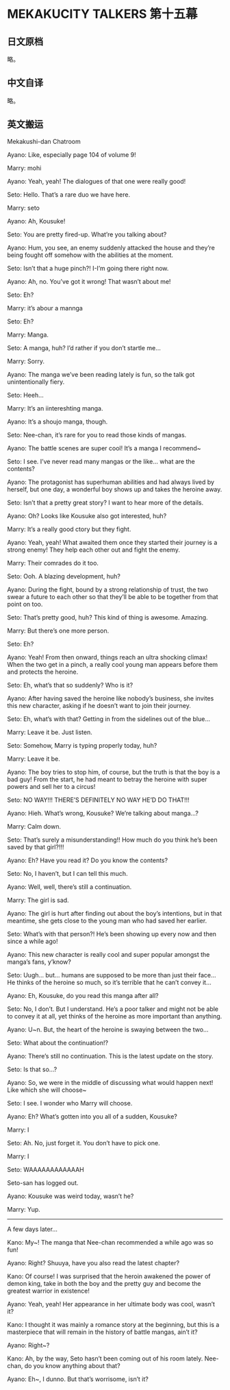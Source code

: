 # MEKAKUCITY TALKERS 第十五幕

## 日文原档

略。

## 中文自译

略。

## 英文搬运

Mekakushi-dan Chatroom

Ayano: Like, especially page 104 of volume 9!

Marry: mohi

Ayano: Yeah, yeah! The dialogues of that one were really good!

Seto: Hello. That’s a rare duo we have here.

Marry: seto

Ayano: Ah, Kousuke!

Seto: You are pretty fired-up. What’re you talking about?

Ayano: Hum, you see, an enemy suddenly attacked the house and they’re being fought off somehow with the abilities at the moment.

Seto: Isn’t that a huge pinch?! I-I’m going there right now.

Ayano: Ah, no. You’ve got it wrong! That wasn’t about me!

Seto: Eh?

Marry: it’s abour a mannga

Seto: Eh?

Marry: Manga.

Seto: A manga, huh? I’d rather if you don’t startle me…

Marry: Sorry.

Ayano: The manga we’ve been reading lately is fun, so the talk got unintentionally fiery.

Seto: Heeh…

Marry: It’s an iintereshting manga.

Ayano: It’s a shoujo manga, though.

Seto: Nee-chan, it’s rare for you to read those kinds of mangas.

Ayano: The battle scenes are super cool! It’s a manga I recommend~

Seto: I see. I’ve never read many mangas or the like… what are the contents?

Ayano: The protagonist has superhuman abilities and had always lived by herself, but one day, a wonderful boy shows up and takes the heroine away.

Seto: Isn’t that a pretty great story? I want to hear more of the details.

Ayano: Oh? Looks like Kousuke also got interested, huh?

Marry: It’s a really good ctory but they fight.

Ayano: Yeah, yeah! What awaited them once they started their journey is a strong enemy! They help each other out and fight the enemy.

Marry: Their comrades do it too.

Seto: Ooh. A blazing development, huh?

Ayano: During the fight, bound by a strong relationship of trust, the two swear a future to each other so that they’ll be able to be together from that point on too.

Seto: That’s pretty good, huh? This kind of thing is awesome. Amazing.

Marry: But there’s one more person.

Seto: Eh?

Ayano: Yeah! From then onward, things reach an ultra shocking climax! When the two get in a pinch, a really cool young man appears before them and protects the heroine.

Seto: Eh, what’s that so suddenly? Who is it?

Ayano: After having saved the heroine like nobody’s business, she invites this new character, asking if he doesn’t want to join their journey.

Seto: Eh, what’s with that? Getting in from the sidelines out of the blue…

Marry: Leave it be. Just listen.

Seto: Somehow, Marry is typing properly today, huh?

Marry: Leave it be.

Ayano: The boy tries to stop him, of course, but the truth is that the boy is a bad guy! From the start, he had meant to betray the heroine with super powers and sell her to a circus!

Seto: NO WAY!!! THERE’S DEFINITELY NO WAY HE’D DO THAT!!!

Ayano: Hieh. What’s wrong, Kousuke? We’re talking about manga…?

Marry: Calm down.

Seto: That’s surely a misunderstanding!! How much do you think he’s been saved by that girl?!!!

Ayano: Eh? Have you read it? Do you know the contents?

Seto: No, I haven’t, but I can tell this much.

Ayano: Well, well, there’s still a continuation.

Marry: The girl is sad.

Ayano: The girl is hurt after finding out about the boy’s intentions, but in that meantime, she gets close to the young man who had saved her earlier.

Seto: What’s with that person?! He’s been showing up every now and then since a while ago!

Ayano: This new character is really cool and super popular amongst the manga’s fans, y’know?

Seto: Uugh… but… humans are supposed to be more than just their face… He thinks of the heroine so much, so it’s terrible that he can’t convey it…

Ayano: Eh, Kousuke, do you read this manga after all?

Seto: No, I don’t. But I understand. He’s a poor talker and might not be able to convey it at all, yet thinks of the heroine as more important than anything.

Ayano: U~n. But, the heart of the heroine is swaying between the two…

Seto: What about the continuation!?

Ayano: There’s still no continuation. This is the latest update on the story.

Seto: Is that so…?

Ayano: So, we were in the middle of discussing what would happen next! Like which she will choose~

Seto: I see. I wonder who Marry will choose.

Ayano: Eh? What’s gotten into you all of a sudden, Kousuke?

Marry: I

Seto: Ah. No, just forget it. You don’t have to pick one.

Marry: I

Seto: WAAAAAAAAAAAAH

Seto-san has logged out.

Ayano: Kousuke was weird today, wasn’t he?

Marry: Yup.

---

A few days later…

Kano: My~! The manga that Nee-chan recommended a while ago was so fun!

Ayano: Right? Shuuya, have you also read the latest chapter?

Kano: Of course! I was surprised that the heroin awakened the power of demon king, take in both the boy and the pretty guy and become the greatest warrior in existence!

Ayano: Yeah, yeah! Her appearance in her ultimate body was cool, wasn’t it?

Kano: I thought it was mainly a romance story at the beginning, but this is a masterpiece that will remain in the history of battle mangas, ain’t it?

Ayano: Right~?

Kano: Ah, by the way, Seto hasn’t been coming out of his room lately. Nee-chan, do you know anything about that?

Ayano: Eh~, I dunno. But that’s worrisome, isn’t it?
